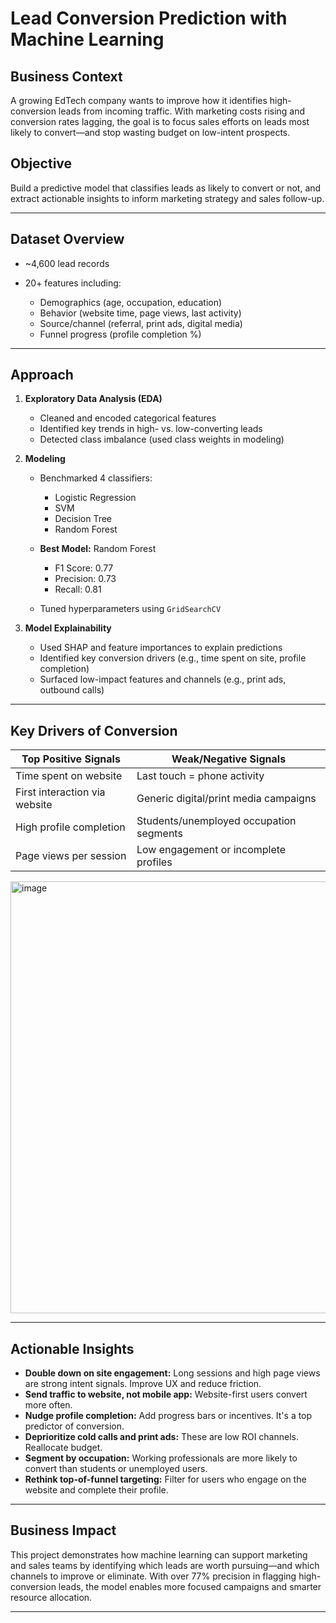 # Lead Conversion Prediction with Machine Learning

## Business Context

A growing EdTech company wants to improve how it identifies high-conversion leads from incoming traffic. With marketing costs rising and conversion rates lagging, the goal is to focus sales efforts on leads most likely to convert—and stop wasting budget on low-intent prospects.

## Objective

Build a predictive model that classifies leads as likely to convert or not, and extract actionable insights to inform marketing strategy and sales follow-up.

---

## Dataset Overview

* \~4,600 lead records
* 20+ features including:

  * Demographics (age, occupation, education)
  * Behavior (website time, page views, last activity)
  * Source/channel (referral, print ads, digital media)
  * Funnel progress (profile completion %)

---

## Approach

1. **Exploratory Data Analysis (EDA)**

   * Cleaned and encoded categorical features
   * Identified key trends in high- vs. low-converting leads
   * Detected class imbalance (used class weights in modeling)

2. **Modeling**

   * Benchmarked 4 classifiers:

     * Logistic Regression
     * SVM
     * Decision Tree
     * Random Forest
   * **Best Model:** Random Forest

     * F1 Score: 0.77
     * Precision: 0.73
     * Recall: 0.81
   * Tuned hyperparameters using `GridSearchCV`

3. **Model Explainability**

   * Used SHAP and feature importances to explain predictions
   * Identified key conversion drivers (e.g., time spent on site, profile completion)
   * Surfaced low-impact features and channels (e.g., print ads, outbound calls)

---

## Key Drivers of Conversion

| Top Positive Signals          | Weak/Negative Signals                   |
| ----------------------------- | --------------------------------------- |
| Time spent on website         | Last touch = phone activity             |
| First interaction via website | Generic digital/print media campaigns   |
| High profile completion       | Students/unemployed occupation segments |
| Page views per session        | Low engagement or incomplete profiles   |

<img width="704" height="691" alt="image" src="https://github.com/user-attachments/assets/2dd24033-c77d-478c-8c6a-ad1c607a583b" />


---

## Actionable Insights

* **Double down on site engagement:** Long sessions and high page views are strong intent signals. Improve UX and reduce friction.
* **Send traffic to website, not mobile app:** Website-first users convert more often.
* **Nudge profile completion:** Add progress bars or incentives. It's a top predictor of conversion.
* **Deprioritize cold calls and print ads:** These are low ROI channels. Reallocate budget.
* **Segment by occupation:** Working professionals are more likely to convert than students or unemployed users.
* **Rethink top-of-funnel targeting:** Filter for users who engage on the website and complete their profile.

---

## Business Impact

This project demonstrates how machine learning can support marketing and sales teams by identifying which leads are worth pursuing—and which channels to improve or eliminate. With over 77% precision in flagging high-conversion leads, the model enables more focused campaigns and smarter resource allocation.

---
